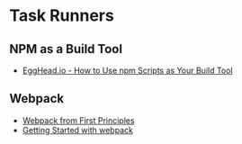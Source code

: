 Task Runners
=============

NPM as a Build Tool
--------------------

- [EggHead.io - How to Use npm Scripts as Your Build Tool](https://egghead.io/courses/how-to-use-npm-scripts-as-your-build-tool)

Webpack
--------

- [Webpack from First Principles](https://www.youtube.com/watch?v=WQue1AN93YU)
- [Getting Started with webpack](https://blog.madewithenvy.com/getting-started-with-webpack-2-ed2b86c68783#.u6p81xqdz)
